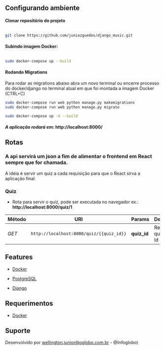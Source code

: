 ## Configurando ambiente ##

#### Clonar repositório do projeto ####

```bash

git clone https://github.com/juniozguedes/django_music.git

```


#### Subindo imagem Docker:

  

```bash

sudo docker-compose up --build

```

  

#### Rodando Migrations

Para rodar as migrations abaixo abra um novo terminal ou encerre processo do docker/django no terminal atual em que foi montada a imagem Docker (CTRL+C) 

```bash
sudo docker-compose run web python manage.py makemigrations
sudo docker-compose run web python manage.py migrate

sudo docker-compose up -d --build

```
  <h4><i>A aplicação rodará em:</i> http://localhost:8000/</h4>


## Rotas
<h3> A api servirá um json a fim de alimentar o frontend em React sempre que for chamada.</h3>
<p>A idéia é servir um quiz a cada requisição para que o React sirva a aplicação final.</p>

### Quiz

* Rota para servir o quiz, pode ser executada no navegador ex.: <strong>http://localhost:8000/quiz/1</strong>

Método | URI | Params | Descrição | Ex.:
--- | --- | --- | --- | ---
*GET* | `http://localhost:8000/quiz/{{quiz_id}}` | **quiz_id** | Retorna quiz por id | `http://localhost:8000/quiz/1`


## Features

-  [Docker](https://www.docker.com/docker-community)

-  [PostgreSQL](https://www.postgresql.org/)

-  [Django](https://www.djangoproject.com/)

## Requerimentos
-  [Docker](https://www.docker.com/)

## Suporte
  
Desenvolvido por wellington.junior@oglobo.com.br - @Infoglobo)